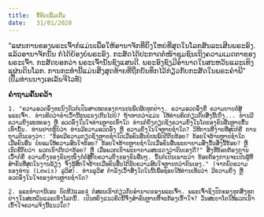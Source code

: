 ```yaml
---
title:  ຂໍ້ຄິດເພີ່ມເຕີມ
date:   31/01/2020
---
```


"ແຜນການຂອງພຣະເຈົ້າກໍແມ່ນເພື່ອໃຫ້ອານາຈັກທີ່ຍິ່ງໃຫຍ່ທີ່ສຸດໃນໂລກສັນລະເສີນພຣະອົງ. ແລ້ວອານາຈັກນັ້ນ ກໍໄດ້ຍ້ອງຍໍພຣະອົງ. ກະສັດໄດ້ປະກາດຕໍ່ໜ້າຊຸມຊົນເຖິງຄວາມເມດຕາຂອງພຣະເຈົ້າ. ກະສັດບອກວ່າ ພຣະເຈົ້ານັ້ນຊົງແສນດີ. ພຣະອົງຊົງມີອຳນາດໃນສະຫວັນແລະເທິງແຜ່ນດິນໂລກ. ການກະທຳນີ້ແມ່ນສິ່ງສຸດທ້າຍທີ່ຖືກບັນທຶກໄວ້ກ່ຽວກັບກະສັດໃນພຣະຄຳພີ" (ປຶ້ມທ່ານນາງເອເລັນຈີໄວທ໌)

**ຄຳຖາມຄົ້ນຄວ້າ**

`1. "ຄວາມອວດອົ່ງທະນົງຕົວກໍເປັນສາເຫດຂອງການປະພຶດຜິດທຸກຢ່າງ. ຄວາມອວດອົ່ງຄື ຄວາມບາບຕໍ່ສູ້ພຣະເຈົ້າ. ທ່ານຄິດວ່າຄຳເວົ້ານີ້ຮຸນແຮງເກີນໄປບໍ? ຖ້າຫາກວ່າແມ່ນ ໃຫ້ທ່ານຄິດກ່ຽວກັບສິ່ງນີ້ເບິ່ງ... ທ່ານມີຄວາມຍິ່ງຜະຫຍອງ ຫຼື ອວດອົ່ງໃນໃຈທ່ານຫຼາຍເທົ່າໃດ ທ່ານກໍຍິ່ງກຽດຊັງຄວາມຍິ່ງໃນໂຕຂອງຄົນອື່ນຫຼາຍຂຶ້ນເທົ່ານັ້ນ. ທ່ານຢາກຮູ້ບໍວ່າ ທ່ານມີຄວາມອວດອົ່ງ ຫຼື ຄວາມຍິ່ງໃນໃຈຫຼາຍຊ່ຳໃດ? ວິທີການທີ່ງ່າຍທີ່ສຸດກໍຄື ການຖາມຕົນເອງວ່າ: "ຂ້ອຍມີຄວາມກຽດຊັງຫຼາຍຊ່ຳໃດເມື່ອຄົນອື່ນບໍ່ປະພຶດດີກັບຂ້ອຍ? ຂ້ອຍໃຈຮ້າຍຫຼາຍຊ່ຳໃດ ເມື່ອຄົນອື່ນ ບໍ່ຍອມໃຫ້ຄວາມສົນໃຈຂ້ອຍ? ຂ້ອຍໃຈຮ້າຍຫຼາຍຊ່ຳໃດເມື່ອຄົນອື່ນພະຍາຍາມສັ່ງນັ້ນສັ່ງນີ້ຂ້ອຍ? ຫຼື ເຮັດຄືກັບວ່າ ພວກເຂົາດີກວ່າຂ້ອຍ? ຫຼື ເມື່ອພວກເຂົາພະຍາຍາມສະແດງວ່າຕົນເອງດີ?" ສິ່ງທີ່ຂ້ອຍຕ້ອງການເວົ້າກໍຄື ຄວາມຍິ່ງຂອງຄົນໆໜຶ່ງກໍຕໍ່ສູ້ກັບຄວາມຍິ່ງຂອງຄົນອື່ນໆ. ນັ້ນກໍເປັນເພາະວ່າ ຂ້ອຍຕ້ອງການຈະເປັນຜູ້ທີ່ສຳຄັນທີ່ສຸດໃນງານລ້ຽງ ຈຶ່ງຮູ້ສຶກໃຈຮ້າຍເມື່ອຄົນອື່ນໄດ້ຮັບຄວາມສົນໃຈຫຼາຍກວ່າຕົນເອງ." (ຈາກບົດຄວາມຂອງທ່ານ (Lewis) ລູວິສ). ທ່ານລູວິສ ກຳລັງເວົ້າສິ່ງໃດໃນນີ້ເພື່ອຊ່ອຍໃຫ້ທ່ານເຫັນວ່າ ມີຄວາມຍິ່ງ ຫຼື ອວດອົ່ງໃນໃຈຂອງທ່ານຫຼາຍຊ່ຳໃດ?`

`2. ພຣະທຳດານີເອນ ບົດທີ3ແລະ4 ກໍສອນເຮົາກ່ຽວກັບອຳນາດຂອງພຣະເຈົ້າ. ພຣະເຈົ້າຊົງປົກຄອງທຸກສິ່ງທຸກຢ່າງໃນສະຫວັນແລະເທິງໂລກນີ້. ເປັນຫຍັງແນວຄິດນີ້ຈຶ່ງສຳຄັນຫຼາຍທີ່ຈະຕ້ອງເຂົ້າໃຈ? ວັນສະບາໂຕໃຫ້ພວກເຮົາເຂົ້າໃຈຄວາມຈິງນີ້ແນວໃດ?`